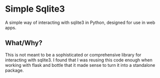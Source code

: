 # Simple Sqlite3

A simple way of interacting with sqlite3 in Python, designed for use in web apps.

## What/Why?

This is not meant to be a sophisticated or comprehensive library for interacting with sqlite3. I found that I was reusing this code enough when working with flask and bottle that it made sense to turn it into a standalone package.
